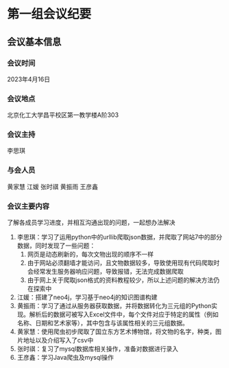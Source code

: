 # 第一组会议纪要
## 会议基本信息
### 会议时间
2023年4月16日
### 会议地点
北京化工大学昌平校区第一教学楼A阶303
### 会议主持
李思琪
### 与会人员
黄家慧 江媛 张时祺 黄振雨 王彦鑫
### 会议主要内容
了解各成员学习进度，并相互沟通出现的问题，一起想办法解决
1. 李思琪：学习了运用python中的urllib爬取json数据，并爬取了网站7中的部分数据，同时发现了一些问题：
   1. 网页是动态刷新的，每次文物出现的顺序不一样
   2. 由于网站必须翻墙才能访问，且文物数据较多，导致使用现有代码爬取时会经常发生服务器响应问题，导致报错，无法完成数据爬取
   3. 由于网上关于爬取json格式的资料教程较少，所以上述问题的解决方法仍在探索中
2. 江媛：搭建了neo4j，学习基于neo4j的知识图谱构建
3. 黄振雨：学习了通过从服务器获取数据，并将数据转化为三元组的Python实现。解析后的数据可被写入Excel文件中，每个文件对应于特定的属性（例如名称、日期和艺术家等），其中包含与该属性相关的三元组数据。
4. 黄家慧：使用爬虫初步爬取了国立东方艺术博物馆，将文物的名字，种类，图片地址以及介绍写入了csv中
5. 张时祺：复习了mysql数据库相关操作，准备对数据进行录入
6. 王彦鑫：学习Java爬虫及mysql操作
